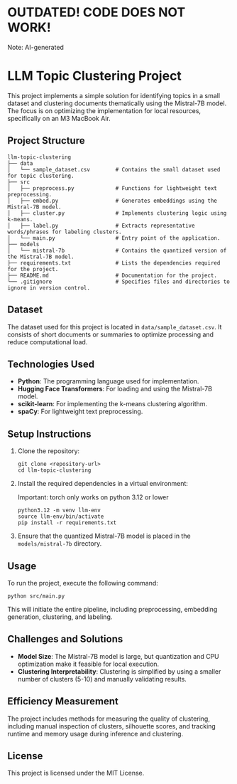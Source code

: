 # OUTDATED! CODE DOES NOT WORK!

Note: AI-generated
# LLM Topic Clustering Project

This project implements a simple solution for identifying topics in a small dataset and clustering documents thematically using the Mistral-7B model. The focus is on optimizing the implementation for local resources, specifically on an M3 MacBook Air.

## Project Structure

```
llm-topic-clustering
├── data
│   └── sample_dataset.csv        # Contains the small dataset used for topic clustering.
├── src
│   ├── preprocess.py             # Functions for lightweight text preprocessing.
│   ├── embed.py                  # Generates embeddings using the Mistral-7B model.
│   ├── cluster.py                # Implements clustering logic using k-means.
│   ├── label.py                  # Extracts representative words/phrases for labeling clusters.
│   └── main.py                   # Entry point of the application.
├── models
│   └── mistral-7b                # Contains the quantized version of the Mistral-7B model.
├── requirements.txt              # Lists the dependencies required for the project.
├── README.md                     # Documentation for the project.
└── .gitignore                    # Specifies files and directories to ignore in version control.
```

## Dataset

The dataset used for this project is located in `data/sample_dataset.csv`. It consists of short documents or summaries to optimize processing and reduce computational load.

## Technologies Used

- **Python**: The programming language used for implementation.
- **Hugging Face Transformers**: For loading and using the Mistral-7B model.
- **scikit-learn**: For implementing the k-means clustering algorithm.
- **spaCy**: For lightweight text preprocessing.

## Setup Instructions

1. Clone the repository:
   ```
   git clone <repository-url>
   cd llm-topic-clustering
   ```

2. Install the required dependencies in a virtual environment:

   Important: torch only works on python 3.12 or lower
   ```
   python3.12 -m venv llm-env
   source llm-env/bin/activate
   pip install -r requirements.txt
   ```

3. Ensure that the quantized Mistral-7B model is placed in the `models/mistral-7b` directory.

## Usage

To run the project, execute the following command:
```
python src/main.py
```

This will initiate the entire pipeline, including preprocessing, embedding generation, clustering, and labeling.

## Challenges and Solutions

- **Model Size**: The Mistral-7B model is large, but quantization and CPU optimization make it feasible for local execution.
- **Clustering Interpretability**: Clustering is simplified by using a smaller number of clusters (5-10) and manually validating results.

## Efficiency Measurement

The project includes methods for measuring the quality of clustering, including manual inspection of clusters, silhouette scores, and tracking runtime and memory usage during inference and clustering.

## License

This project is licensed under the MIT License.